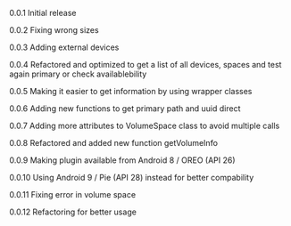 0.0.1
Initial release

0.0.2
Fixing wrong sizes

0.0.3
Adding external devices

0.0.4
Refactored and optimized to get a list of all devices, spaces and test again primary or check availablebility

0.0.5
Making it easier to get information by using wrapper classes

0.0.6
Adding new functions to get primary path and uuid direct

0.0.7
Adding more attributes to VolumeSpace class to avoid multiple calls

0.0.8
Refactored and added new function getVolumeInfo

0.0.9
Making plugin available from Android 8 / OREO (API 26)

0.0.10
Using Android 9 / Pie (API 28) instead for better compability

0.0.11
Fixing error in volume space

0.0.12
Refactoring for better usage 